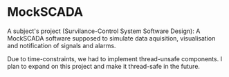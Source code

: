 # MockSCADA
 A subject's project (Survilance-Control System Software Design): A MockSCADA software supposed to simulate data aquisition, visualisation and notification of signals and alarms.

Due to time-constraints, we had to implement thread-unsafe components. I plan to expand on this project and make it thread-safe in the future.
